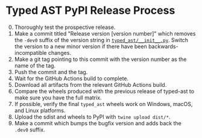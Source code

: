 # Typed AST PyPI Release Process
0. Thoroughly test the prospective release.
1. Make a commit titled "Release version \[version number\]" which removes the
   `-dev0` suffix of the version string in
   [`typed_ast/__init__.py`](https://github.com/python/typed_ast/blob/master/typed_ast/__init__.py).
   Switch the version to a new minor version if there have been
   backwards-incompatible changes.
2. Make a git tag pointing to this commit with the version number as the name
   of the tag.
3. Push the commit and the tag.
4. Wait for the GitHub Actions build to complete.
5. Download all artifacts from the relevant GitHub Actions build.
6. Compare the wheels produced with the previous release of typed-ast to make sure
   you have the full matrix.
7. If possible, verify the final `typed_ast` wheels work on Windows, macOS,
   and Linux platforms.
8. Upload the sdist and wheels to PyPI with `twine upload dist/*`.
9. Make a commit which bumps the bugfix version and adds back the `.dev0`
   suffix.
